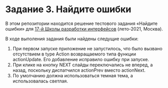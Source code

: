 # Задание 3. Найдите ошибки

В этом репозитории находится решение тестового задания «Найдите ошибки» для [17-й Школы разработки интерфейсов](https://yandex.ru/promo/academy/shri) (лето-2021, Москва).

В ходе выполения задания были найдены следущие ошибки:
  1. При первом запуске приложение не запустилось, что было вызвано отсутствием в type Action возвращаемого типа функции actionUpdate. Его добавление исправило ошибку при запуске.
  2. При клике на кнопку NEXT слайды переключались не вперед, а назад, поскольку диспатчился actionPrev вместо actionNext.
  3. По умолчанию должна использоваться темная тема, а использовалась светлая.